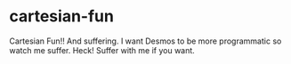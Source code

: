 # cartesian-fun
Cartesian Fun!! And suffering. I want Desmos to be more programmatic so watch me suffer. Heck! Suffer with me if you want.
